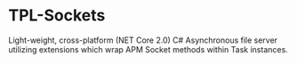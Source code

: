 # TPL-Sockets
Light-weight, cross-platform (NET Core 2.0) C# Asynchronous file server utilizing extensions which wrap APM Socket methods within Task instances.

